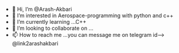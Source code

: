 - 👋 Hi, I’m @Arash-Akbari
- 👀 I’m interested in Aerospace-programming with python and c++
- 🌱 I’m currently learning ...C++
- 💞️ I’m looking to collaborate on ...
- 📫 How to reach me ...you can message me on telegram id--> @link2arashakbari

<!---
Arash-Akbari/Arash-Akbari is a ✨ special ✨ repository because its `README.md` (this file) appears on your GitHub profile.
You can click the Preview link to take a look at your changes.
--->
